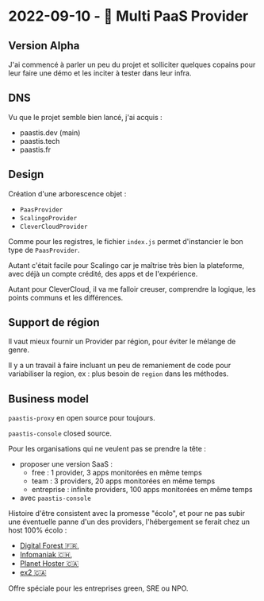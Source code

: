 # 2022-09-10 - 🪪 Multi PaaS Provider

## Version Alpha

J'ai commencé à parler un peu du projet et solliciter quelques copains pour leur faire une démo et les inciter à tester dans leur infra. 

## DNS

Vu que le projet semble bien lancé, j'ai acquis : 
- paastis.dev (main)
- paastis.tech
- paastis.fr

## Design

Création d'une arborescence objet :
- `PaasProvider`
- `ScalingoProvider`
- `CleverCloudProvider`

Comme pour les registres, le fichier `index.js` permet d'instancier le bon type de `PaasProvider`.

Autant c'était facile pour Scalingo car je maîtrise très bien la plateforme, avec déjà un compte crédité, des apps et de l'expérience.

Autant pour CleverCloud, il va me falloir creuser, comprendre la logique, les points communs et les différences.


## Support de région

Il vaut mieux fournir un Provider par région, pour éviter le mélange de genre.

Il y a un travail à faire incluant un peu de remaniement de code pour variabiliser la region, ex : plus besoin de `region` dans les méthodes.

## Business model

`paastis-proxy` en open source pour toujours.

`paastis-console` closed source.

Pour les organisations qui ne veulent pas se prendre la tête : 
- proposer une version SaaS :
    - free : 1 provider, 3 apps monitorées en même temps
    - team : 3 providers, 20 apps monitorées en même temps
    - entreprise : infinite providers, 100 apps monitorées en même temps
- avec `paastis-console`

Histoire d'être consistent avec la promesse "écolo", et pour ne pas subir une éventuelle panne d'un des providers, l'hébergement se ferait chez un host 100% écolo : 
- [Digital Forest 🇫🇷](https://digitalforest.fr/hebergement-eco-responsable.php), 
- [Infomaniak 🇨🇭](https://www.infomaniak.com/fr/hebergement/serveurs-dedies-et-cloud/serveur-cloud-manage), 
- [Planet Hoster 🇨🇦](https://www.planethoster.com/fr/Hebergement-Vert)
- [ex2 🇨🇦](https://www.ex2.com/hosting/green-hosting?language=english)

Offre spéciale pour les entreprises green, SRE ou NPO.
